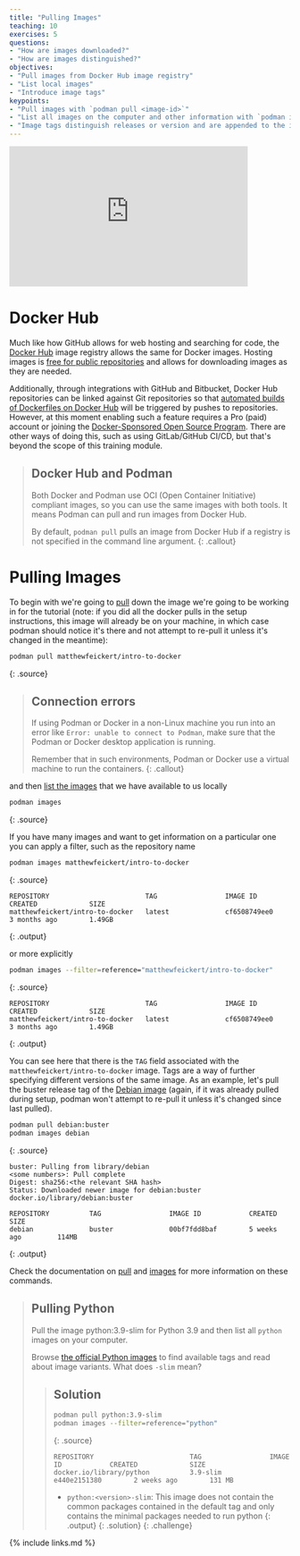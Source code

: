 ```yaml
---
title: "Pulling Images"
teaching: 10
exercises: 5
questions:
- "How are images downloaded?"
- "How are images distinguished?"
objectives:
- "Pull images from Docker Hub image registry"
- "List local images"
- "Introduce image tags"
keypoints:
- "Pull images with `podman pull <image-id>`"
- "List all images on the computer and other information with `podman images`"
- "Image tags distinguish releases or version and are appended to the image name with a colon"
---
```

<iframe width="427" height="251" src="https://www.youtube.com/embed/Wkqt0eJihIA?si=qFVGhTygicu43JUm" frameborder="0" allow="accelerometer; autoplay; encrypted-media; gyroscope; picture-in-picture" allowfullscreen></iframe>

# Docker Hub

Much like how GitHub allows for web hosting and searching for code, the [Docker Hub][docker-hub]
image registry allows the same for Docker images.
Hosting images is [free for public repositories][docker-hub-billing] and
allows for downloading images as they are needed.

Additionally, through integrations with GitHub and Bitbucket, Docker Hub repositories can
be linked against Git repositories so that
[automated builds of Dockerfiles on Docker Hub][docker-hub-builds] will be triggered by
pushes to repositories. However, at this moment enabling such a feature requires a Pro (paid) account
or joining the [Docker-Sponsored Open Source Program](https://www.docker.com/community/open-source/application/).
There are other ways of doing this, such as using GitLab/GitHub CI/CD, but that's beyond the scope of this training module.

> ## Docker Hub and Podman
>
> Both Docker and Podman use OCI (Open Container Initiative) compliant images, so you can use the same images with both tools.
> It means Podman can pull and run images from Docker Hub.
>
> By default, `podman pull` pulls an image from Docker Hub if a registry is not specified in the command line argument.
{: .callout}

# Pulling Images

To begin with we're going to [pull][podman-docs-pull] down the image we're going
to be working in for the tutorial (note: if you did all the docker pulls in the setup instructions, this image will already be on your machine, in which case podman should notice it's there and not attempt to re-pull it unless it's changed in the meantime):

~~~bash
podman pull matthewfeickert/intro-to-docker
~~~
{: .source}

> ## Connection errors
> If using Podman or Docker in a non-Linux machine you run into an error like `Error: unable to connect to Podman`,
> make sure that the Podman or Docker desktop application is running.
>
> Remember that in such environments, Podman or Docker use a virtual machine to run the containers.
{: .callout}

and then [list the images][podman-docs-images] that we have available to us locally

~~~bash
podman images
~~~
{: .source}

If you have many images and want to get information on a particular one you can apply a
filter, such as the repository name

~~~bash
podman images matthewfeickert/intro-to-docker
~~~
{: .source}

~~~
REPOSITORY                        TAG                 IMAGE ID            CREATED             SIZE
matthewfeickert/intro-to-docker   latest              cf6508749ee0        3 months ago        1.49GB
~~~
{: .output}

or more explicitly

~~~bash
podman images --filter=reference="matthewfeickert/intro-to-docker"
~~~
{: .source}

~~~
REPOSITORY                        TAG                 IMAGE ID            CREATED             SIZE
matthewfeickert/intro-to-docker   latest              cf6508749ee0        3 months ago        1.49GB
~~~
{: .output}

You can see here that there is the `TAG` field associated with the
`matthewfeickert/intro-to-docker` image.
Tags are a way of further specifying different versions of the same image.
As an example, let's pull the buster release tag of the
[Debian image](https://hub.docker.com/_/debian) (again, if it was already pulled during setup, podman won't attempt to re-pull it unless it's changed since last pulled).

~~~bash
podman pull debian:buster
podman images debian
~~~
{: .source}

~~~
buster: Pulling from library/debian
<some numbers>: Pull complete
Digest: sha256:<the relevant SHA hash>
Status: Downloaded newer image for debian:buster
docker.io/library/debian:buster

REPOSITORY          TAG                 IMAGE ID            CREATED             SIZE
debian              buster              00bf7fdd8baf        5 weeks ago         114MB
~~~
{: .output}

Check the documentation on [pull][podman-docs-pull] and [images][podman-docs-images] for more information on these commands.

> ## Pulling Python
>
> Pull the image python:3.9-slim for Python 3.9 and then list all `python` images on your computer.
>
> Browse [the official Python images][docker-hub-python] to find available tags and
> read about image variants. What does `-slim` mean?
>
> > ## Solution
> >
> > ~~~bash
> > podman pull python:3.9-slim
> > podman images --filter=reference="python"
> > ~~~
> > {: .source}
> >
> > ~~~
> > REPOSITORY                        TAG                 IMAGE ID            CREATED             SIZE
> > docker.io/library/python          3.9-slim            e440e2151380        2 weeks ago        131 MB
> > ~~~
> >
> >* `python:<version>-slim`: This image does not contain the common packages contained in the default
> >tag and only contains the minimal packages needed to run python
> > {: .output}
> {: .solution}
{: .challenge}

[docker-hub]: https://hub.docker.com/
[docker-hub-billing]: https://www.docker.com/pricing/
[docker-hub-python]: https://hub.docker.com/_/python
[docker-hub-builds]: https://docs.docker.com/docker-hub/builds/
[podman-docs-pull]: https://docs.podman.io/en/latest/markdown/podman-pull.1.html
[podman-docs-images]: https://docs.podman.io/en/stable/markdown/podman-images.1.html

{% include links.md %}
